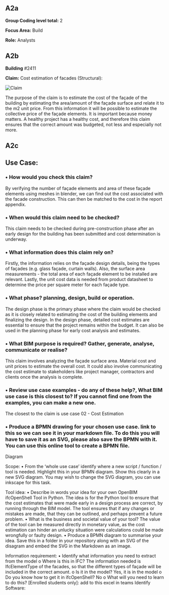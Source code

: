 ## A2a
**Group Coding level total:** 2

**Focus Area:** Build

**Role:** Analysts

## A2b
**Building** #2411

**Claim:** Cost estimation of facades (Structural):

 ![Claim](https://github.com/user-attachments/assets/e06ca37e-38bf-4d04-9617-c1fc3579b36e)


The purpose of the claim is to estimate the cost of the façade of the building by estimating the area/amount of the façade surface and relate it to the m2 unit price. From this information it will be possible to estimate the collective price of the façade elements. 
It is important because money matters. A healthy project has a healthy cost, and therefore this claim ensures that the correct amount was budgeted, not less and especially not more.

## A2c
## Use Case:
### •	How would you check this claim?
By verifying the number of façade elements and area of these façade elements using meshes in blender, we can find out the cost associated with the facade construction. This can then be matched to the cost in the report appendix.

### •	When would this claim need to be checked?
This claim needs to be checked during pre-construction phase after an early design for the building has been submitted and cost determination is underway.

### •	What information does this claim rely on?
Firstly, the information relies on the façade design details, being the types of façades (e.g. glass façade, curtain walls). Also, the surface area measurements - the total area of each façade element to be installed are relevant. Lastly, the unit cost data is needed from product datasheet to determine the price per square meter for each façade type.

### •	What phase? planning, design, build or operation.
The design phase is the primary phase where the claim would be checked as it is closely related to estimating the cost of the building elements and finalizing the design. In the design phase, detailed cost estimates are essential to ensure that the project remains within the budget. It can also be used in the planning phase for early cost analysis and estimates.

### •	What BIM purpose is required? Gather, generate, analyse, communicate or realise?
This claim involves analyzing the façade surface area. Material cost and unit prices to estimate the overall cost. It could also involve communicating the cost estimate to stakeholders like project manager, contractors and clients once the analysis is complete. 

### •	Review use case examples - do any of these help?, What BIM use case is this closest to? If you cannot find one from the examples, you can make a new one.
The closest to the claim is use case 02 - Cost Estimation 

### •	Produce a BPMN drawing for your chosen use case. link to this so we can see it in your markdown file. To do this you will have to save it as an SVG, please also save the BPMN with it. You can use this online tool to create a BPMN file.

Diagram

Scope:
•	From the ‘whole use case’ identify where a new script / function / tool is needed. Highlight this in your BPMN diagram. Show this clearly in a new SVG diagram. You may wish to change the SVG diagram, you can use inkscape for this task.


Tool idea:
•	Describe in words your idea for your own OpenBIM ifcOpenShell Tool in Python.
The idea is for the Python tool to ensure that the cost estimates that were made early in a design process are correct, by running through the BIM model. The tool ensures that if any changes or mistakes are made, that they can be outlined, and perhaps prevent a future problem.
•	What is the business and societal value of your tool?
The value of the tool can be measured directly in monetary value, as the cost estimation can hinder an unlucky situation were calculations could be made wrongfully or faulty design.
•	Produce a BPMN diagram to summarise your idea. Save this in a folder in your repository along with an SVG of the disagram and embed the SVG in the Markdown as an image.

Information requirement:
•	Identify what information you need to extract from the model
o	Where is this in IFC?
The information needed is IfcElementType of the facades, so that the different types of façade will be included in the correct amount. 
o	Is it in the model?
Yes, it is in the model
o	Do you know how to get it in ifcOpenShell?
No
o	What will you need to learn to do this? [Enrolled students only]: add to this excel in teams
Identify Software:

